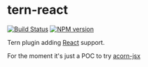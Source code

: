 # tern-react

[![Build Status](https://secure.travis-ci.org/angelozerr/tern-react.png)](http://travis-ci.org/angelozerr/tern-react)
[![NPM version](https://img.shields.io/npm/v/tern-react.svg)](https://www.npmjs.org/package/tern-react)

Tern plugin adding [React](https://facebook.github.io/react/) support.

For the moment it's just a POC to try [acorn-jsx](https://github.com/RReverser/acorn-jsx)
